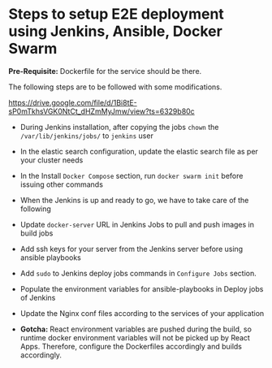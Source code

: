 # Steps to setup E2E deployment using Jenkins, Ansible, Docker Swarm

**Pre-Requisite:** Dockerfile for the service should be there. 


The following steps are to be followed with some modifications.

<https://drive.google.com/file/d/1Bi8tE-sP0mTkhsVGK0NtCt_dHZmMyJmw/view?ts=6329b80c>



- During Jenkins installation, after copying the jobs `chown` the `/var/lib/jenkins/jobs/` to `jenkins` user
- In the elastic search configuration, update the elastic search file as per your cluster needs
- In the Install `Docker Compose` section, run `docker swarm init` before issuing other commands
- When the Jenkins is up and ready to go, we have to take care of the following

- Update `docker-server` URL in Jenkins Jobs to pull and push images in build jobs
- Add ssh keys for your server from the Jenkins server before using ansible playbooks

- Add `sudo` to Jenkins deploy jobs commands in `Configure Jobs` section. 
- Populate the environment variables for ansible-playbooks in Deploy jobs of Jenkins
- Update the Nginx conf files according to the services of your application

- **Gotcha:** React environment variables are pushed during the build, so runtime docker environment variables will not be picked up by React Apps. Therefore, configure the Dockerfiles accordingly and builds accordingly. 